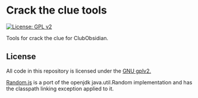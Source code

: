 # Crack the clue tools

[![License: GPL v2](https://img.shields.io/badge/License-GPL%20v2-blue.svg)](https://www.gnu.org/licenses/old-licenses/gpl-2.0.en.html)

Tools for crack the clue for ClubObsidian.

## License 

All code in this repository is licensed under the [GNU gplv2.](https://github.com/ClubObsidian/ctc/blob/master/LICENSE) 

[Random.js](https://github.com/virustotalop/random.js) is a port of the openjdk java.util.Random implementation and has the classpath linking exception applied to it.
